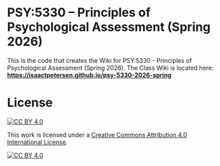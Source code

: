 # PSY:5330 – Principles of Psychological Assessment (Spring 2026)

This is the code that creates the Wiki for PSY:5330 - Principles of Psychological Assessment (Spring 2026).
The Class Wiki is located here: **https://isaactpetersen.github.io/psy-5330-2026-spring**

# License

[![CC BY 4.0][cc-by-shield]][cc-by]

This work is licensed under a
[Creative Commons Attribution 4.0 International License][cc-by].

[![CC BY 4.0][cc-by-image]][cc-by]

[cc-by]: https://creativecommons.org/licenses/by/4.0/
[cc-by-image]: https://i.creativecommons.org/l/by/4.0/88x31.png
[cc-by-shield]: https://img.shields.io/badge/License-CC%20BY%204.0-lightgrey.svg
